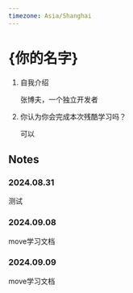 ```yaml
---
timezone: Asia/Shanghai
---
```





# {你的名字}

1. 自我介绍

   张博夫，一个独立开发者

2. 你认为你会完成本次残酷学习吗？

   可以

## Notes

<!-- Content_START -->

### 2024.08.31

测试

### 2024.09.08

 move学习文档

### 2024.09.09

 move学习文档

<!-- Content_END -->
